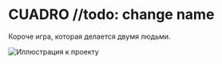 # CUADRO //todo: change name

Короче игра, которая делается двумя людьми.

![Иллюстрация к проекту](https://github.com/FOGOK/cuadro/raw/master/prodImages/1.jpg)
